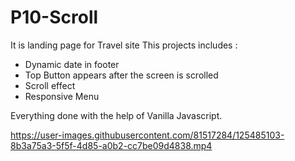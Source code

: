 
# P10-Scroll
It is landing page for Travel site
This projects includes :
- Dynamic date in footer
- Top Button appears after the screen is scrolled
- Scroll effect
- Responsive Menu 

Everything done with the help of Vanilla Javascript.


https://user-images.githubusercontent.com/81517284/125485103-8b3a75a3-5f5f-4d85-a0b2-cc7be09d4838.mp4
